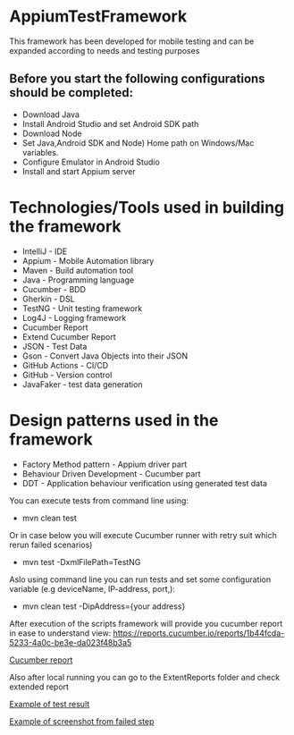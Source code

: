 # AppiumTestFramework 
This framework has been developed for mobile testing and can be expanded according to needs and testing purposes

## Before you start the following configurations should be completed:
- Download Java
- Install Android Studio and set Android SDK path
- Download Node
- Set Java,Android SDK and Node) Home path on Windows/Mac variables.
- Configure Emulator in Android Studio
- Install and start Appium server


Technologies/Tools used in building the framework
=================================================
- IntelliJ - IDE
- Appium - Mobile Automation library
- Maven - Build automation tool
- Java - Programming language
- Cucumber - BDD
- Gherkin - DSL
- TestNG - Unit testing framework
- Log4J - Logging framework
- Cucumber Report 
- Extend Cucumber Report
- JSON - Test Data
- Gson - Convert Java Objects into their JSON
- GitHub Actions - CI/CD
- GitHub - Version control
- JavaFaker - test data generation

  
Design patterns used in the framework
=================================================
- Factory Method pattern - Appium driver part
- Behaviour Driven Development - Cucumber part
- DDT - Application behaviour verification using generated test data 
  

You can execute tests from command line using:
- mvn clean test

Or in case below you will execute Cucumber runner with retry suit which rerun failed scenarios)
- mvn test -DxmlFilePath=TestNG  

Aslo using command line you can run tests 
and set some configuration variable (e.g deviceName, IP-address, port,):
- mvn clean test -DipAddress={your address}

After execution of the scripts framework will provide you cucumber report in ease to understand view:
https://reports.cucumber.io/reports/1b44fcda-5233-4a0c-be3e-da023f48b3a5

[Cucumber report](images/CucumberReport.PNG)

Also after local running you can go to the ExtentReports folder and check extended report

[Example of test result](images/ExtentReport1.png)

[Example of screenshot from failed step](images/ExtentReportw.png)